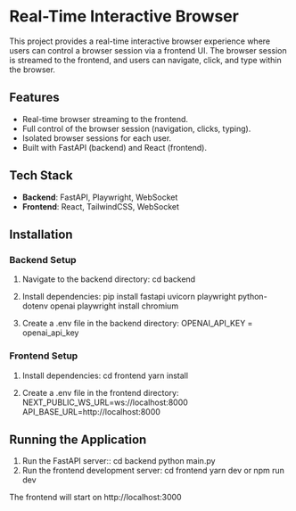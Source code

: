 # Real-Time Interactive Browser

This project provides a real-time interactive browser experience where users can control a browser session via a frontend UI. The browser session is streamed to the frontend, and users can navigate, click, and type within the browser.

## Features
- Real-time browser streaming to the frontend.
- Full control of the browser session (navigation, clicks, typing).
- Isolated browser sessions for each user.
- Built with FastAPI (backend) and React (frontend).

## Tech Stack
- **Backend**: FastAPI, Playwright, WebSocket
- **Frontend**: React, TailwindCSS, WebSocket

## Installation

### Backend Setup
1. Navigate to the backend directory:
   cd backend

2. Install dependencies:
   pip install fastapi uvicorn playwright python-dotenv openai
   playwright install chromium

3. Create a .env file in the backend directory:
   OPENAI_API_KEY = openai_api_key
   

### Frontend Setup
1. Install dependencies:
   cd frontend
   yarn install

2. Create a .env file in the frontend directory:
   NEXT_PUBLIC_WS_URL=ws://localhost:8000
   API_BASE_URL=http://localhost:8000

## Running the Application

1. Run the FastAPI server::
   cd backend
   python main.py
2. Run the frontend development server:
   cd frontend
   yarn dev or npm run dev

The frontend will start on http://localhost:3000
